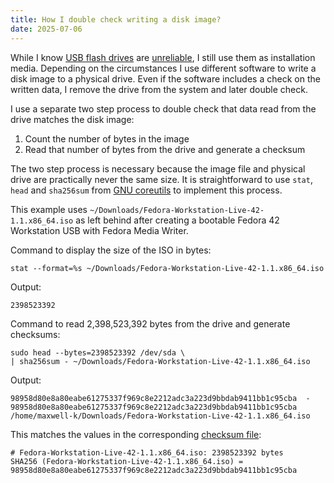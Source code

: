 ```yaml
---
title: How I double check writing a disk image?
date: 2025-07-06
---
```


While I know [USB flash drives] are [unreliable], I still use them as
installation media. Depending on the circumstances I use different software to
write a disk image to a physical drive. Even if the software includes a check on
the written data, I remove the drive from the system and later double check.

I use a separate two step process to double check that data read from the drive
matches the disk image:

1. Count the number of bytes in the image
2. Read that number of bytes from the drive and generate a checksum

The two step process is necessary because the image file and physical drive are
practically never the same size. It is straightforward to use `stat`, `head` and
`sha256sum` from [GNU coreutils](https://www.gnu.org/software/coreutils/) to
implement this process.

This example uses `~/Downloads/Fedora-Workstation-Live-42-1.1.x86_64.iso` as
left behind after creating a bootable Fedora 42 Workstation USB with Fedora
Media Writer.

Command to display the size of the ISO in bytes:

    stat --format=%s ~/Downloads/Fedora-Workstation-Live-42-1.1.x86_64.iso

Output:

    2398523392

Command to read 2,398,523,392 bytes from the drive and generate checksums:

    sudo head --bytes=2398523392 /dev/sda \
    | sha256sum - ~/Downloads/Fedora-Workstation-Live-42-1.1.x86_64.iso

Output:

    98958d80e8a80eabe61275337f969c8e2212adc3a223d9bbdab9411bb1c95cba  -
    98958d80e8a80eabe61275337f969c8e2212adc3a223d9bbdab9411bb1c95cba  /home/maxwell-k/Downloads/Fedora-Workstation-Live-42-1.1.x86_64.iso

This matches the values in the corresponding [checksum file]:

    # Fedora-Workstation-Live-42-1.1.x86_64.iso: 2398523392 bytes
    SHA256 (Fedora-Workstation-Live-42-1.1.x86_64.iso) = 98958d80e8a80eabe61275337f969c8e2212adc3a223d9bbdab9411bb1c95cba

[checksum file]:
  https://download.fedoraproject.org/pub/fedora/linux/releases/42/Workstation/x86_64/iso/Fedora-Workstation-42-1.1-x86_64-CHECKSUM
[unreliable]: https://www.theregister.com/2024/02/07/failed_usb_sticks/
[USB flash drives]: https://en.wikipedia.org/wiki/USB_flash_drive

<!--
Copyright 2025 Keith Maxwell
SPDX-License-Identifier: CC-BY-SA-4.0
-->
